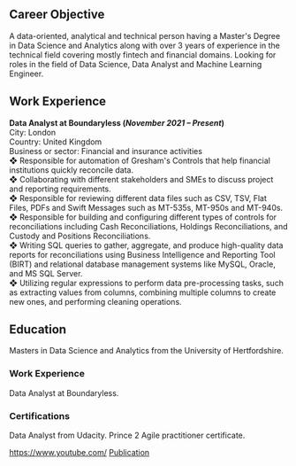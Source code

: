 
## Career Objective
A data-oriented, analytical and technical person having a Master's Degree in Data Science and Analytics 
along with over 3 years of experience in the technical field covering mostly fintech and financial 
domains. Looking for roles in the field of Data Science, Data Analyst and Machine Learning Engineer.

## Work Experience
**Data Analyst at Boundaryless (_November 2021 – Present_)**  
City: London  
Country: United Kingdom  
Business or sector: Financial and insurance activities  
❖ Responsible for automation of Gresham's Controls that help financial institutions quickly reconcile data.  
❖ Collaborating with different stakeholders and SMEs to discuss project and reporting requirements.  
❖ Responsible for reviewing different data files such as CSV, TSV, Flat Files, PDFs and Swift Messages such as
MT-535s, MT-950s and MT-940s.  
❖ Responsible for building and configuring different types of controls for reconciliations including Cash
Reconciliations, Holdings Reconciliations, and Custody and Positions Reconciliations.  
❖ Writing SQL queries to gather, aggregate, and produce high-quality data reports for reconciliations using
Business Intelligence and Reporting Tool (BIRT) and relational database management systems like MySQL, Oracle,
and MS SQL Server.  
❖ Utilizing regular expressions to perform data pre-processing tasks, such as extracting values from columns,
combining multiple columns to create new ones, and performing cleaning operations.  

## Education
Masters in Data Science and Analytics from the University of Hertfordshire.

### Work Experience
Data Analyst at Boundaryless.

### Certifications
Data Analyst from Udacity.
Prince 2 Agile practitioner certificate.

https://www.youtube.com/ 
<a href="https://www.mdpi.com/1424-8220/22/11/4240">Publication</a>
